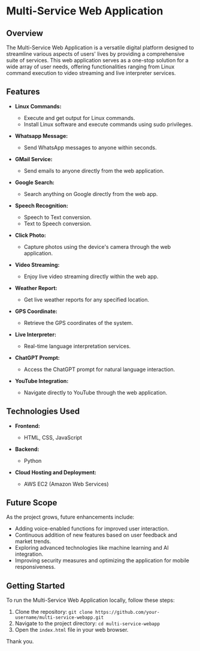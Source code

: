 # Multi-Service Web Application

## Overview

The Multi-Service Web Application is a versatile digital platform designed to streamline various aspects of users' lives by providing a comprehensive suite of services. This web application serves as a one-stop solution for a wide array of user needs, offering functionalities ranging from Linux command execution to video streaming and live interpreter services.

## Features

- **Linux Commands:**
  - Execute and get output for Linux commands.
  - Install Linux software and execute commands using sudo privileges.

- **Whatsapp Message:**
  - Send WhatsApp messages to anyone within seconds.

- **GMail Service:**
  - Send emails to anyone directly from the web application.

- **Google Search:**
  - Search anything on Google directly from the web app.

- **Speech Recognition:**
  - Speech to Text conversion.
  - Text to Speech conversion.

- **Click Photo:**
  - Capture photos using the device's camera through the web application.

- **Video Streaming:**
  - Enjoy live video streaming directly within the web app.

- **Weather Report:**
  - Get live weather reports for any specified location.

- **GPS Coordinate:**
  - Retrieve the GPS coordinates of the system.

- **Live Interpreter:**
  - Real-time language interpretation services.

- **ChatGPT Prompt:**
  - Access the ChatGPT prompt for natural language interaction.

- **YouTube Integration:**
  - Navigate directly to YouTube through the web application.

## Technologies Used

- **Frontend:**
  - HTML, CSS, JavaScript

- **Backend:**
  - Python

- **Cloud Hosting and Deployment:**
  - AWS EC2 (Amazon Web Services)

## Future Scope

As the project grows, future enhancements include:

- Adding voice-enabled functions for improved user interaction.
- Continuous addition of new features based on user feedback and market trends.
- Exploring advanced technologies like machine learning and AI integration.
- Improving security measures and optimizing the application for mobile responsiveness.

## Getting Started

To run the Multi-Service Web Application locally, follow these steps:

1. Clone the repository: `git clone https://github.com/your-username/multi-service-webapp.git`
2. Navigate to the project directory: `cd multi-service-webapp`
3. Open the `index.html` file in your web browser.


Thank you.


